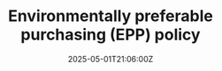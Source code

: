 ---
title: Environmentally preferable purchasing (EPP) policy
linkTitle: Environmentally preferable purchasing (EPP) policy
date: '2025-05-01T21:06:00Z'
weight: 1
description: Green Orbit Digital promotes environmentally responsible purchasing by
  prioritizing resource efficiency, durability, and ethical sourcing. Employees are
  encouraged to evaluate suppliers based on sustainability practices and to consider
  the environmental impact throughout a product's life cycle.
draft: false
ref: environmentally-preferable-purchasing-epp-policy
---